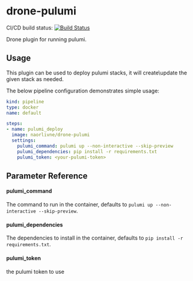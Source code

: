 # drone-pulumi

CI/CD build status: [![Build Status](https://cloud.drone.io/api/badges/naorlivne/drone-pulumi/status.svg)](https://cloud.drone.io/naorlivne/drone-pulumi)

Drone plugin for running pulumi.
## Usage

This plugin can be used to deploy pulumi stacks, it will create\update the given stack as needed.

The below pipeline configuration demonstrates simple usage:

```yaml
kind: pipeline
type: docker
name: default

steps:
- name: pulumi_deploy
  image: naorlivne/drone-pulumi
  settings:
    pulumi_command: pulumi up --non-interactive --skip-preview
    pulumi_dependencies: pip install -r requirements.txt
    pulumi_token: <your-pulumi-token>

```

## Parameter Reference

#### pulumi_command

The command to run in the container, defaults to `pulumi up --non-interactive --skip-preview`.

#### pulumi_dependencies

The dependencies to install in the container, defaults to `pip install -r requirements.txt`.

#### pulumi_token

the pulumi token to use